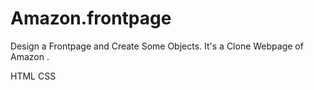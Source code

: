 # Amazon.frontpage

Design a Frontpage and Create Some Objects. It's a Clone Webpage of Amazon .

HTML
CSS
